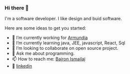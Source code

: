 ### Hi there 👋


I'm a software developer. I like design and buid software. 

Here are some ideas to get you started:

- 🔭 I’m currently working for [Armundia](https://www.armundia.com/en/)
- 🌱 I’m currently learning java, JEE, javascript, React, Sql
- 👯 I’m looking to collaborate on open source project.
- 💬 Ask me about programming.
- 📫 How to reach me: [Bajron Ismailaj](https://www.caiupi.com)
- 📝 [linkedin](https://www.linkedin.com/in/bajron-ismailaj-4a2b112a)


